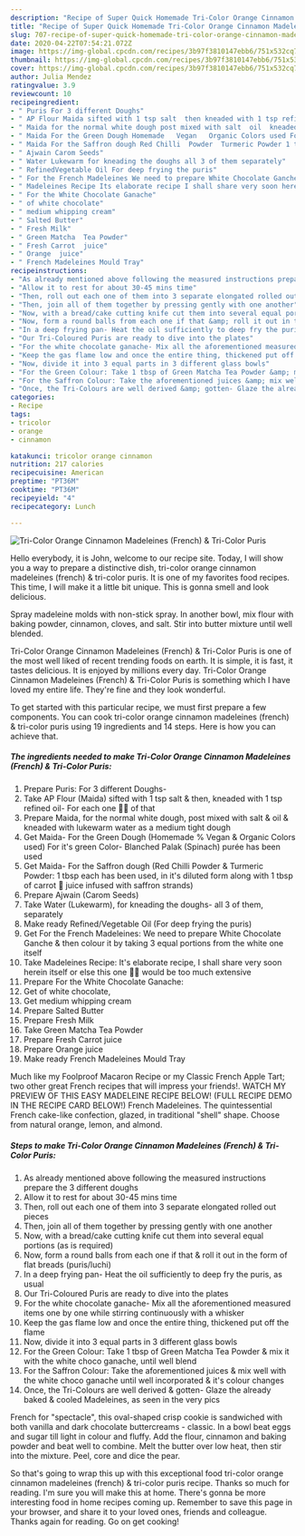```yaml
---
description: "Recipe of Super Quick Homemade Tri-Color Orange Cinnamon Madeleines (French) &amp;amp; Tri-Color Puris"
title: "Recipe of Super Quick Homemade Tri-Color Orange Cinnamon Madeleines (French) &amp;amp; Tri-Color Puris"
slug: 707-recipe-of-super-quick-homemade-tri-color-orange-cinnamon-madeleines-french-and-amp-tri-color-puris
date: 2020-04-22T07:54:21.072Z
image: https://img-global.cpcdn.com/recipes/3b97f3810147ebb6/751x532cq70/tri-color-orange-cinnamon-madeleines-french-tri-color-puris-recipe-main-photo.jpg
thumbnail: https://img-global.cpcdn.com/recipes/3b97f3810147ebb6/751x532cq70/tri-color-orange-cinnamon-madeleines-french-tri-color-puris-recipe-main-photo.jpg
cover: https://img-global.cpcdn.com/recipes/3b97f3810147ebb6/751x532cq70/tri-color-orange-cinnamon-madeleines-french-tri-color-puris-recipe-main-photo.jpg
author: Julia Mendez
ratingvalue: 3.9
reviewcount: 10
recipeingredient:
- " Puris For 3 different Doughs"
- " AP Flour Maida sifted with 1 tsp salt  then kneaded with 1 tsp refined oil For each one  of that"
- " Maida for the normal white dough post mixed with salt  oil  kneaded with lukewarm water as a medium tight dough"
- " Maida For the Green Dough Homemade   Vegan   Organic Colors used For its green Color Blanched Palak Spinach pure has been used"
- " Maida For the Saffron dough Red Chilli  Powder  Turmeric Powder 1 tbsp each has been used in its diluted form along with 1 tbsp of carrot  juice infused with saffron strands"
- " Ajwain Carom Seeds"
- " Water Lukewarm for kneading the doughs all 3 of them separately"
- " RefinedVegetable Oil For deep frying the puris"
- " For the French Madeleines We need to prepare White Chocolate Ganche  then colour it by taking 3 equal portions from the white one itself"
- " Madeleines Recipe Its elaborate recipe I shall share very soon herein itself or else this one  would be too much extensive"
- " For the White Chocolate Ganache"
- " of white chocolate"
- " medium whipping cream"
- " Salted Butter"
- " Fresh Milk"
- " Green Matcha  Tea Powder"
- " Fresh Carrot  juice"
- " Orange  juice"
- " French Madeleines Mould Tray"
recipeinstructions:
- "As already mentioned above following the measured instructions prepare the 3 different doughs"
- "Allow it to rest for about 30-45 mins time"
- "Then, roll out each one of them into 3 separate elongated rolled out pieces"
- "Then, join all of them together by pressing gently with one another"
- "Now, with a bread/cake cutting knife cut them into several equal portions (as is required)"
- "Now, form a round balls from each one if that &amp; roll it out in the form of flat breads (puris/luchi)"
- "In a deep frying pan- Heat the oil sufficiently to deep fry the puris, as usual"
- "Our Tri-Coloured Puris are ready to dive into the plates"
- "For the white chocolate ganache- Mix all the aforementioned measured items one by one while stirring continuously with a whisker"
- "Keep the gas flame low and once the entire thing, thickened put off the flame"
- "Now, divide it into 3 equal parts in 3 different glass bowls"
- "For the Green Colour: Take 1 tbsp of Green Matcha Tea Powder &amp; mix it with the white choco ganache, until well blend"
- "For the Saffron Colour: Take the aforementioned juices &amp; mix well with the white choco ganache until well incorporated &amp; it&#39;s colour changes"
- "Once, the Tri-Colours are well derived &amp; gotten- Glaze the already baked &amp; cooled Madeleines, as seen in the very pics"
categories:
- Recipe
tags:
- tricolor
- orange
- cinnamon

katakunci: tricolor orange cinnamon 
nutrition: 217 calories
recipecuisine: American
preptime: "PT36M"
cooktime: "PT36M"
recipeyield: "4"
recipecategory: Lunch

---
```



![Tri-Color Orange Cinnamon Madeleines (French) &amp; Tri-Color Puris](https://img-global.cpcdn.com/recipes/3b97f3810147ebb6/751x532cq70/tri-color-orange-cinnamon-madeleines-french-tri-color-puris-recipe-main-photo.jpg)

Hello everybody, it is John, welcome to our recipe site. Today, I will show you a way to prepare a distinctive dish, tri-color orange cinnamon madeleines (french) &amp; tri-color puris. It is one of my favorites food recipes. This time, I will make it a little bit unique. This is gonna smell and look delicious.

Spray madeleine molds with non-stick spray. In another bowl, mix flour with baking powder, cinnamon, cloves, and salt. Stir into butter mixture until well blended.

Tri-Color Orange Cinnamon Madeleines (French) &amp; Tri-Color Puris is one of the most well liked of recent trending foods on earth. It is simple, it is fast, it tastes delicious. It is enjoyed by millions every day. Tri-Color Orange Cinnamon Madeleines (French) &amp; Tri-Color Puris is something which I have loved my entire life. They're fine and they look wonderful.


To get started with this particular recipe, we must first prepare a few components. You can cook tri-color orange cinnamon madeleines (french) &amp; tri-color puris using 19 ingredients and 14 steps. Here is how you can achieve that.

<!--inarticleads1-->

##### The ingredients needed to make Tri-Color Orange Cinnamon Madeleines (French) &amp; Tri-Color Puris:

1. Prepare  Puris: For 3 different Doughs-
1. Take  AP Flour (Maida) sifted with 1 tsp salt &amp; then, kneaded with 1 tsp refined oil- For each one ☝🏻 of that
1. Prepare  Maida, for the normal white dough, post mixed with salt &amp; oil &amp; kneaded with lukewarm water as a medium tight dough
1. Get  Maida- For the Green Dough (Homemade  % Vegan  &amp; Organic Colors used) For it&#39;s green Color- Blanched Palak (Spinach) purée has been used
1. Get  Maida- For the Saffron dough (Red Chilli  Powder &amp; Turmeric Powder: 1 tbsp each has been used, in it&#39;s diluted form along with 1 tbsp of carrot 🥕 juice infused with saffron strands)
1. Prepare  Ajwain (Carom Seeds)
1. Take  Water (Lukewarm), for kneading the doughs- all 3 of them, separately
1. Make ready  Refined/Vegetable Oil (For deep frying the puris)
1. Get  For the French Madeleines: We need to prepare White Chocolate Ganche &amp; then colour it by taking 3 equal portions from the white one itself
1. Take  Madeleines Recipe: It&#39;s elaborate recipe, I shall share very soon herein itself or else this one ☝🏻 would be too much extensive
1. Prepare  For the White Chocolate Ganache:
1. Get  of white chocolate,
1. Get  medium whipping cream
1. Prepare  Salted Butter
1. Prepare  Fresh Milk
1. Take  Green Matcha  Tea Powder
1. Prepare  Fresh Carrot  juice
1. Prepare  Orange  juice
1. Make ready  French Madeleines Mould Tray


Much like my Foolproof Macaron Recipe or my Classic French Apple Tart; two other great French recipes that will impress your friends!. WATCH MY PREVIEW OF THIS EASY MADELEINE RECIPE BELOW! (FULL RECIPE DEMO IN THE RECIPE CARD BELOW!) French Madeleines. The quintessential French cake-like confection, glazed, in traditional &#34;shell&#34; shape. Choose from natural orange, lemon, and almond. 

<!--inarticleads2-->

##### Steps to make Tri-Color Orange Cinnamon Madeleines (French) &amp; Tri-Color Puris:

1. As already mentioned above following the measured instructions prepare the 3 different doughs
1. Allow it to rest for about 30-45 mins time
1. Then, roll out each one of them into 3 separate elongated rolled out pieces
1. Then, join all of them together by pressing gently with one another
1. Now, with a bread/cake cutting knife cut them into several equal portions (as is required)
1. Now, form a round balls from each one if that &amp; roll it out in the form of flat breads (puris/luchi)
1. In a deep frying pan- Heat the oil sufficiently to deep fry the puris, as usual
1. Our Tri-Coloured Puris are ready to dive into the plates
1. For the white chocolate ganache- Mix all the aforementioned measured items one by one while stirring continuously with a whisker
1. Keep the gas flame low and once the entire thing, thickened put off the flame
1. Now, divide it into 3 equal parts in 3 different glass bowls
1. For the Green Colour: Take 1 tbsp of Green Matcha Tea Powder &amp; mix it with the white choco ganache, until well blend
1. For the Saffron Colour: Take the aforementioned juices &amp; mix well with the white choco ganache until well incorporated &amp; it&#39;s colour changes
1. Once, the Tri-Colours are well derived &amp; gotten- Glaze the already baked &amp; cooled Madeleines, as seen in the very pics


French for &#34;spectacle&#34;, this oval-shaped crisp cookie is sandwiched with both vanilla and dark chocolate buttercreams - classic. In a bowl beat eggs and sugar till light in colour and fluffy. Add the flour, cinnamon and baking powder and beat well to combine. Melt the butter over low heat, then stir into the mixture. Peel, core and dice the pear. 

So that's going to wrap this up with this exceptional food tri-color orange cinnamon madeleines (french) &amp; tri-color puris recipe. Thanks so much for reading. I'm sure you will make this at home. There's gonna be more interesting food in home recipes coming up. Remember to save this page in your browser, and share it to your loved ones, friends and colleague. Thanks again for reading. Go on get cooking!

